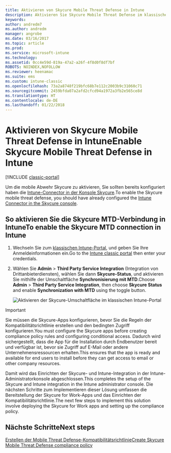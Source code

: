 ```yaml
---
title: Aktivieren von Skycure Mobile Threat Defense in Intune
description: Aktivieren Sie Skycure Mobile Threat Defense im klassischen Intune-Portal.
keywords: 
author: andredm7
ms.author: andredm
manager: angrobe
ms.date: 03/16/2017
ms.topic: article
ms.prod: 
ms.service: microsoft-intune
ms.technology: 
ms.assetid: 0cc4e59d-819a-47a2-a26f-4f8d0f8df7bf
ROBOTS: NOINDEX,NOFOLLOW
ms.reviewer: heenamac
ms.suite: ems
ms.custom: intune-classic
ms.openlocfilehash: 73a2a8748f219bfc68b7e112c2003b9c31060c71
ms.sourcegitcommit: 2459bfda07a2afd2cfcd94a1972a3fb2e565ce8d
ms.translationtype: HT
ms.contentlocale: de-DE
ms.lasthandoff: 01/22/2018
---
```

# <a name="enable-skycure-mobile-threat-defense-in-intune"></a><span data-ttu-id="e63d5-103">Aktivieren von Skycure Mobile Threat Defense in Intune</span><span class="sxs-lookup"><span data-stu-id="e63d5-103">Enable Skycure Mobile Threat Defense in Intune</span></span>

[!INCLUDE [classic-portal](../includes/classic-portal.md)]

<span data-ttu-id="e63d5-104">Um die mobile Abwehr Skycure zu aktivieren, Sie sollten bereits konfiguriert haben die [Intune-Connector in der Konsole Skycure](/intune-classic/deploy-use/setup-the-skycure-integration-with-Intune).</span><span class="sxs-lookup"><span data-stu-id="e63d5-104">To enable the Skycure mobile threat defense, you should have already configured the [Intune Connector in the Skycure console](/intune-classic/deploy-use/setup-the-skycure-integration-with-Intune).</span></span>

## <a name="to-enable-the-skycure-mtd-connection-in-intune"></a><span data-ttu-id="e63d5-105">So aktivieren Sie die Skycure MTD-Verbindung in Intune</span><span class="sxs-lookup"><span data-stu-id="e63d5-105">To enable the Skycure MTD connection in Intune</span></span>

1.  <span data-ttu-id="e63d5-106">Wechseln Sie zum [klassischen Intune-Portal](https://manage.microsoft.com/), und geben Sie Ihre Anmeldeinformationen ein.</span><span class="sxs-lookup"><span data-stu-id="e63d5-106">Go to the [Intune classic portal](https://manage.microsoft.com/) then enter your credentials.</span></span>

2.  <span data-ttu-id="e63d5-107">Wählen Sie **Admin** &gt; **Third Party Service Integration** (Integration von Drittanbieterdiensten), wählen Sie dann **Skycure-Status**, und aktivieren Sie mithilfe der Umschaltfläche **Synchronisierung mit MTD**.</span><span class="sxs-lookup"><span data-stu-id="e63d5-107">Choose **Admin** &gt; **Third Party Service Integration**, then choose **Skycure Status** and enable **Synchronization with MTD** using the toggle button.</span></span>

    ![Aktivieren der Skycure-Umschaltfläche im klassischen Intune-Portal](../media/mtp/enable-skycure-1.png)

> [!IMPORTANT] 
> <span data-ttu-id="e63d5-109">Sie müssen die Skycure-Apps konfigurieren, bevor Sie die Regeln der Kompatibilitätsrichtlinie erstellen und den bedingten Zugriff konfigurieren.</span><span class="sxs-lookup"><span data-stu-id="e63d5-109">You must configure the Skycure apps before creating compliance policy rules and configuring conditional access.</span></span> <span data-ttu-id="e63d5-110">Dadurch wird sichergestellt, dass die App für die Installation durch Endbenutzer bereit und verfügbar ist, bevor sie Zugriff auf E-Mail oder andere Unternehmensressourcen erhalten.</span><span class="sxs-lookup"><span data-stu-id="e63d5-110">This ensures that the app is ready and available for end users to install before they can get access to email or other company resources.</span></span>

<span data-ttu-id="e63d5-111">Damit wird das Einrichten der Skycure- und Intune-Integration in der Intune-Administratorkonsole abgeschlossen.</span><span class="sxs-lookup"><span data-stu-id="e63d5-111">This completes the setup of the Skycure and Intune integration in the Intune administrator console.</span></span> <span data-ttu-id="e63d5-112">Die nächsten Schritte zum Implementieren dieser Lösung umfassen die Bereitstellung der Skycure for Work-Apps und das Einrichten der Kompatibilitätsrichtlinie.</span><span class="sxs-lookup"><span data-stu-id="e63d5-112">The next few steps to implement this solution involve deploying the Skycure for Work apps and setting up the compliance policy.</span></span>

## <a name="next-steps"></a><span data-ttu-id="e63d5-113">Nächste Schritte</span><span class="sxs-lookup"><span data-stu-id="e63d5-113">Next steps</span></span>

[<span data-ttu-id="e63d5-114">Erstellen der Mobile Threat Defense-Kompatibilitätsrichtlinie</span><span class="sxs-lookup"><span data-stu-id="e63d5-114">Create Skycure Mobile Threat Defense compliance policy</span></span>](/intune-classic/deploy-use/create-skycure-mobile-threat-defense-compliance-policy)
